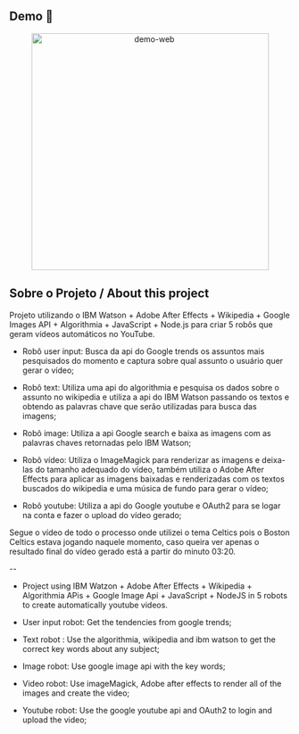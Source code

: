 ## Demo 📸

<div align="center" >
  <img src="./github/my-wallet.gif" alt="demo-web" height="425">
</div>

## Sobre o Projeto / About this project

Projeto utilizando o IBM Watson + Adobe After Effects + Wikipedia + Google Images API + Algorithmia + JavaScript + Node.js para criar 5 robôs que geram vídeos automáticos no YouTube.

- Robô user input: Busca da api do Google trends os assuntos mais pesquisados do momento e captura sobre qual assunto o usuário quer gerar o vídeo;

- Robô text: Utiliza uma api do algorithmia e pesquisa os dados sobre o assunto no wikipedia e utiliza a api do IBM Watson passando os textos e obtendo as palavras chave que serão utilizadas para busca das imagens;

- Robô image: Utiliza a api Google search e baixa as imagens com as palavras chaves retornadas pelo IBM Watson;

- Robô vídeo: Utiliza o ImageMagick para renderizar as imagens e deixa-las do tamanho adequado do vídeo, também utiliza o Adobe After Effects para aplicar as imagens baixadas e renderizadas com os textos buscados do wikipedia e uma música de fundo para gerar o vídeo;

- Robô youtube: Utiliza a api do Google youtube e OAuth2 para se logar na conta e fazer o upload do vídeo gerado;

Segue o vídeo de todo o processo onde utilizei o tema Celtics pois o Boston Celtics estava jogando naquele momento, caso queira ver apenas o resultado final do vídeo gerado está a partir do minuto 03:20.

--

- Project using IBM Watzon + Adobe After Effects + Wikipedia + Algorithmia APis + Google Image Api + JavaScript + NodeJS in 5 robots to create automatically youtube videos.

 - User input robot: Get the tendencies from google trends;

 - Text robot : Use the algorithmia, wikipedia and ibm watson to get the correct key words about any subject;

 - Image robot: Use google image api with the key words;

 - Video robot: Use imageMagick, Adobe after effects to render all of the images and create the video;

 - Youtube robot: Use the google youtube api and OAuth2 to login and upload the video;
 
